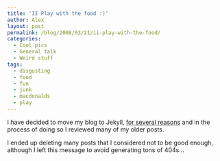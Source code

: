 ```yaml
---
title: 'II Play with the food :)'
author: Alex
layout: post
permalink: /blog/2008/03/21/ii-play-with-the-food/
categories:
  - Cool pics
  - General talk
  - Weird stuff
tags:
  - disgusting
  - food
  - fun
  - junk
  - macdonalds
  - play
---
```

 

I have decided to move my blog to Jekyll, [for several reasons](http://carlboettiger.info/2012/05/01/Jekyll-vs-Wordpress.html) and in the process of doing so I reviewed many of my older posts.

I ended up deleting many posts that I considered not to be good enough, although I left this message to avoid generating tons of 404s... 